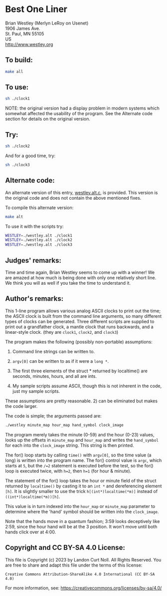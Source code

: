 # Best One Liner

Brian Westley (Merlyn LeRoy on Usenet)\
1906 James Ave.\
St. Paul, MN  55105\
US\
<http://www.westley.org>


## To build:

```sh
make all
```


## To use:

```sh
sh ./clock1
```


NOTE: the original version had a display problem in modern systems which
somewhat affected the usability of the program. See the Alternate code section
for details on the original version.

## Try:


```sh
sh ./clock2
```


And for a good time, try:

```sh
sh ./clock3
```

## Alternate code:

An alternate version of this entry, [westley.alt.c](westley.alt.c), is provided.
This version is the original code and does not contain the above mentioned
fixes.

To compile this alternate version:

```sh
make alt
```

To use it with the scripts try:

```sh
WESTLEY=./westley.alt ./clock1
WESTLEY=./westley.alt ./clock2
WESTLEY=./westley.alt ./clock3
```


## Judges' remarks:

Time and time again, Brian Westley seems to come up with a winner!
We are amazed at how much is being done with only one relatively
short line.  We think you will as well if you take the time to
understand it.


## Author's remarks:

This 1-line program allows various analog ASCII clocks to print out the time;
the ASCII clock is built from the command line arguments, so many different
types of clocks can be generated.  Three different scripts are supplied to print
out a grandfather clock, a mantle clock that runs backwards, and a linear-style
clock.  (they are `clock1`, `clock2`, and `clock3`)

The program makes the following (possibly non-portable) assumptions:

1. Command line strings can be written to.

2. `argv[0]` can be written to as if it were a `long *`.

3. The first three elements of the struct * returned by localtime() are seconds,
minutes, hours, and all are ints.

4. My sample scripts assume ASCII, though this is not inherent in the code, just
my sample scripts.

These assumptions are pretty reasonable. 2) can be eliminated but makes the code
larger.

The code is simple; the arguments passed are:

```sh
./westley minute_map hour_map hand_symbol clock_image
```

The program merely takes the minute (0-59) and the hour (0-23)
values, looks up the offsets in `minute_map` and `hour_map`
and writes the `hand_symbol` for each into the `clock_image`
string.  This string is then printed.

The for() loop starts by calling `time()` with `argv[0]`, so
the time value (a long) is written into the program name.
The for() control value is `argc`, which starts at `5`, but
the `/=2` statement is executed before the test, so the for()
loop is executed twice, with `h=2`, then `h=1` (for hour & minute).

The statement of the for() loop takes the hour or minute
field of the struct returned by `localtime()` by casting it
to an `int *` and dereferencing element `[h]`.  It is slightly
smaller to use the trick `h[(int*)localtime(*m)]` instead of
`((int*)localtime(*m))[h]`.

This value is in turn indexed into the `hour_map` or `minute_map`
parameter to determine where the 'hand' symbol should be
written into the `clock_image`.

Note that the hands move in a quantum fashion; 3:59 looks
deceptively like 2:59, since the hour hand will be at the 3
position.  It won't move until both hands click over at 4:00.


## Copyright and CC BY-SA 4.0 License:

This file is Copyright (c) 2023 by Landon Curt Noll.  All Rights Reserved.
You are free to share and adapt this file under the terms of this license:

    Creative Commons Attribution-ShareAlike 4.0 International (CC BY-SA 4.0)

For more information, see: https://creativecommons.org/licenses/by-sa/4.0/
